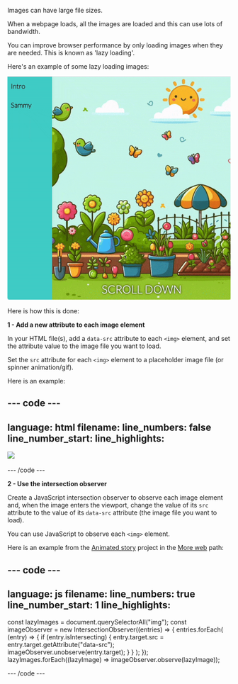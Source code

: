 Images can have large file sizes. 

When a webpage loads, all the images are loaded and this can use lots of bandwidth.

You can improve browser performance by only loading images when they are needed. This is known as 'lazy loading'.

Here's an example of some lazy loading images:

![A gif showing images loading as they enter the browser's viewport.](images/background-attachment-fixed.gif)

Here is how this is done:

**1 - Add a new attribute to each image element**

In your HTML file(s), add a `data-src` attribute to each `<img>` element, and set the attribute value to the image file you want to load.

Set the `src` attribute for each `<img>` element to a placeholder image file (or spinner animation/gif).

Here is an example:

--- code ---
---
language: html
filename: 
line_numbers: false
line_number_start: 
line_highlights:
---

<img src="spinner.gif" data-src="snail.svg" />

--- /code ---

**2 - Use the intersection observer**

Create a JavaScript intersection observer to observe each image element and, when the image enters the viewport, change the value of its `src` attribute to the value of its `data-src` attribute (the image file you want to load). 

You can use JavaScript to observe each `<img>` element.

Here is an example from the [Animated story](https://projects.raspberrypi.org/en/projects/animated-story) project in the [More web](https://projects.raspberrypi.org/en/raspberrypi/more-web) path:

--- code ---
---
language: js
filename: 
line_numbers: true
line_number_start: 1
line_highlights:
---

const lazyImages = document.querySelectorAll("img");
const imageObserver = new IntersectionObserver((entries) => {
  entries.forEach(
    (entry) => {
      if (entry.isIntersecting) {
        entry.target.src = entry.target.getAttribute("data-src");
        imageObserver.unobserve(entry.target);
      }
    }
  );
});
lazyImages.forEach((lazyImage) => imageObserver.observe(lazyImage));

--- /code ---
